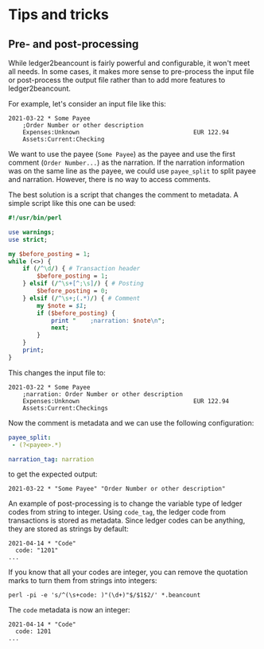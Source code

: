 
# Tips and tricks

## Pre- and post-processing

While ledger2beancount is fairly powerful and configurable, it won't
meet all needs.  In some cases, it makes more sense to pre-process the
input file or post-process the output file rather than to add more
features to ledger2beancount.

For example, let's consider an input file like this:

```ledger
2021-03-22 * Some Payee
    ;Order Number or other description
    Expenses:Unknown                                EUR 122.94
    Assets:Current:Checking
```

We want to use the payee (`Some Payee`) as the payee and use the first
comment (`Order Number...`) as the narration.  If the narration
information was on the same line as the payee, we could use
`payee_split` to split payee and narration.  However, there is no way
to access comments.

The best solution is a script that changes the comment to metadata.
A simple script like this one can be used:

```perl
#!/usr/bin/perl

use warnings;
use strict;

my $before_posting = 1;
while (<>) {
    if (/^\d/) { # Transaction header
        $before_posting = 1;
    } elsif (/^\s+[^;\s]/) { # Posting
        $before_posting = 0;
    } elsif (/^\s+;(.*)/) { # Comment
        my $note = $1;
        if ($before_posting) {
            print "    ;narration: $note\n";
            next;
        }
    }
    print;
}
```

This changes the input file to:

```ledger
2021-03-22 * Some Payee
    ;narration: Order Number or other description
    Expenses:Unknown                                EUR 122.94
    Assets:Current:Checkings
```

Now the comment is metadata and we can use the following configuration:

```yaml
payee_split:
 - (?<payee>.*)

narration_tag: narration
```

to get the expected output:

```beancount
2021-03-22 * "Some Payee" "Order Number or other description"
```

An example of post-processing is to change the variable type of ledger
codes from string to integer.  Using `code_tag`, the ledger code from
transactions is stored as metadata.  Since ledger codes can be
anything, they are stored as strings by default:

```beancount
2021-04-14 * "Code"
  code: "1201"
...
```

If you know that all your codes are integer, you can remove the
quotation marks to turn them from strings into integers:

```shell
perl -pi -e 's/^(\s+code: )"(\d+)"$/$1$2/' *.beancount
```

The `code` metadata is now an integer:

```beancount
2021-04-14 * "Code"
  code: 1201
...
```

